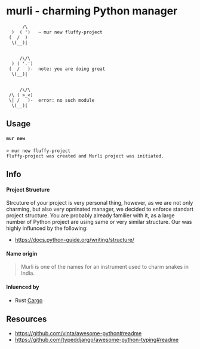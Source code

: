 # murli - charming Python manager

```
      /\
  )  ( ')   ~ mur new fluffy-project
 (  /  ) 
  \(__)|


     /\/\
  ) ( '.')
 (  /   )-  note: you are doing great
  \(__)|


     /\/\
 /\ ( >_<)
 \| /   )-  error: no such module
  \(__)|
```


## Usage

#### `mur new`
```
> mur new fluffy-project
fluffy-project was created and Murli project was initiated. 
```


## Info

#### Project Structure
Strcuture of your project is very personal thing, however, as we are not only charming, but also very opninated manager, we decided to enforce standart project structure. You are probably already familier with it, as a large number of Python project are using same or very similar structure. Our was highly influnced by the following:
- https://docs.python-guide.org/writing/structure/

#### Name origin
> Murli is one of the names for an instrument used to charm snakes in India.

#### Inluenced by
- Rust [Cargo](https://doc.rust-lang.org/cargo/index.html)


## Resources
- https://github.com/vinta/awesome-python#readme
- https://github.com/typeddjango/awesome-python-typing#readme
